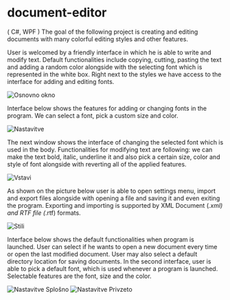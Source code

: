 # document-editor
 ( C#, WPF ) The goal of the following project is creating and editing documents with many colorful editing styles and other features.



User is welcomed by a friendly interface in which he is able to write and modify text. Default functionalities include copying, cutting, pasting the text and adding a random color alongside with the selecting font which is represented in the white box. Right next to the styles we have access to the interface for adding and editing fonts.

![Osnovno okno](https://i.imgur.com/YTPCDxk.png)

Interface below shows the features for adding or changing fonts in the program. We can select a font, pick a custom size and color.

![Nastavitve](https://i.imgur.com/wUpJOSu.png)

The next window shows the interface of changing the selected font which is used in the body. Functionalities for modifying text are following: we can make the text bold, italic, underline it and also pick a certain size, color and style of font alongside with reverting all of the applied features.

![Vstavi](https://i.imgur.com/HSwvHQl.png)

As shown on the picture below user is able to open settings menu, import and export files alongside with opening a file and saving it and even exiting the program.
Exporting and importing is supported by XML Document (*.xml) and RTF file (*.rtf) formats.

![Stili](https://i.imgur.com/jycwzrk.png)

Interface below shows the default functionalities when program is launched. User can select if he wants to open a new document every time or open the last modified document. User may also select a default directory location for saving documents.
In the second interface, user is able to pick a default font, which is used whenever a program is launched. Selectable features are the font, size and the color. 

![Nastavitve Splošno](https://i.imgur.com/I7E1fTo.png) ![Nastavitve Privzeto](https://i.imgur.com/YgMAcjB.png)
